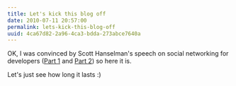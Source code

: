 ```yaml
---
title: Let's kick this blog off
date: 2010-07-11 20:57:00
permalink: lets-kick-this-blog-off
uuid: 4ca67d82-2a96-4ca3-bdda-273abce7640a
---
```


OK, I was convinced by Scott Hanselman's speech on social networking for developers ([Part 1](http://channel9.msdn.com/Shows/HanselminutesOn9/Hanselminutes-on-9-Social-Networking-for-Developers-Part-1-Every-Developer-Needs-a-Blog) and [Part 2](http://channel9.msdn.com/Shows/HanselminutesOn9/Hanselminutes-on-9-Social-Networking-for-Developers-Part-2-Make-your-Blog-Suck-Less)) so here it is.

Let's just see how long it lasts :)